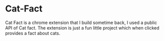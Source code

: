 # Cat-Fact
Cat Fact is a chrome extension that I build sometime back, I used a public API of Cat fact. The extension is just a fun little project which when clicked provides a fact about cats. 
